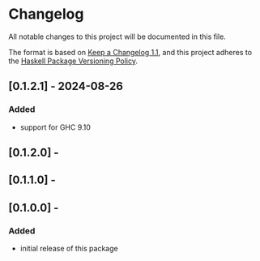 # Changelog

All notable changes to this project will be documented in this file.

The format is based on [Keep a Changelog 1.1](https://keepachangelog.com/en/1.1.0/),
and this project adheres to the [Haskell Package Versioning Policy](https://pvp.haskell.org/).

## [0.1.2.1] - 2024-08-26

### Added

- support for GHC 9.10

## [0.1.2.0] -

## [0.1.1.0] -

## [0.1.0.0] -

### Added

- initial release of this package
